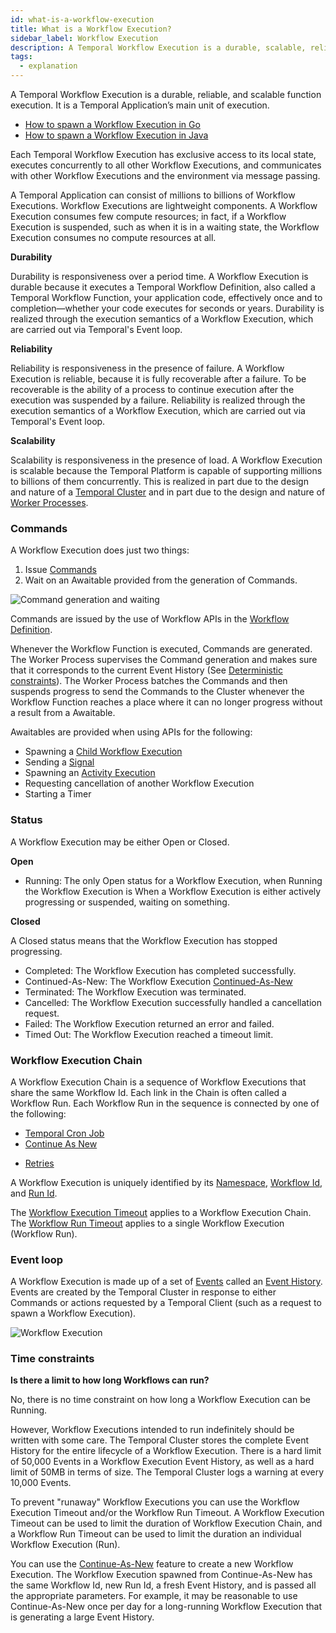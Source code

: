 ```yaml
---
id: what-is-a-workflow-execution
title: What is a Workflow Execution?
sidebar_label: Workflow Execution
description: A Temporal Workflow Execution is a durable, scalable, reliable, and reactive function execution. It is a Temporal Application’s main unit of execution.
tags:
  - explanation
---
```


A Temporal Workflow Execution is a durable, reliable, and scalable function execution.
It is a Temporal Application’s main unit of execution.

- [How to spawn a Workflow Execution in Go](/docs/go/how-to-spawn-a-workflow-execution-in-go)
- [How to spawn a Workflow Execution in Java](/docs/java/how-to-spawn-a-workflow-execution-in-java)

Each Temporal Workflow Execution has exclusive access to its local state, executes concurrently to all other Workflow Executions, and communicates with other Workflow Executions and the environment via message passing.

A Temporal Application can consist of millions to billions of Workflow Executions.
Workflow Executions are lightweight components.
A Workflow Execution consumes few compute resources; in fact, if a Workflow Execution is suspended, such as when it is in a waiting state, the Workflow Execution consumes no compute resources at all.

**Durability**

Durability is responsiveness over a period time.
A Workflow Execution is durable because it executes a Temporal Workflow Definition, also called a Temporal Workflow Function, your application code, effectively once and to completion—whether your code executes for seconds or years.
Durability is realized through the execution semantics of a Workflow Execution, which are carried out via Temporal's Event loop.

**Reliability**

Reliability is responsiveness in the presence of failure.
A Workflow Execution is reliable, because it is fully recoverable after a failure.
To be recoverable is the ability of a process to continue execution after the execution was suspended by a failure.
Reliability is realized through the execution semantics of a Workflow Execution, which are carried out via Temporal's Event loop.

**Scalability**

Scalability is responsiveness in the presence of load.
A Workflow Execution is scalable because the Temporal Platform is capable of supporting millions to billions of them concurrently.
This is realized in part due to the design and nature of a [Temporal Cluster](/docs/concepts/what-is-a-temporal-cluster) and in part due to the design and nature of [Worker Processes](/docs/concepts/what-is-a-worker-process).

### Commands

A Workflow Execution does just two things:

1. Issue [Commands](/docs/concepts/what-is-a-command)
2. Wait on an Awaitable provided from the generation of Commands.

![Command generation and waiting](/diagrams/workflow-execution-progession-simple.svg)

Commands are issued by the use of Workflow APIs in the [Workflow Definition](/docs/concepts/what-is-a-workflow-definition).

Whenever the Workflow Function is executed, Commands are generated.
The Worker Process supervises the Command generation and makes sure that it corresponds to the current Event History (See [Deterministic constraints](/docs/concepts/what-is-a-workflow-definition/#deterministic-constraints)).
The Worker Process batches the Commands and then suspends progress to send the Commands to the Cluster whenever the Workflow Function reaches a place where it can no longer progress without a result from a Awaitable.

Awaitables are provided when using APIs for the following:

- Spawning a [Child Workflow Execution](/docs/concepts/what-is-a-child-workflow-execution)
- Sending a [Signal](/docs/concepts/what-is-a-signal)
- Spawning an [Activity Execution](/docs/concepts/what-is-an-activity-execution)
- Requesting cancellation of another Workflow Execution
- Starting a Timer

### Status

A Workflow Execution may be either Open or Closed.

**Open**

- Running: The only Open status for a Workflow Execution, when Running the Workflow Execution is When a Workflow Execution is either actively progressing or suspended, waiting on something.

**Closed**

A Closed status means that the Workflow Execution has stopped progressing.

- Completed: The Workflow Execution has completed successfully.
- Continued-As-New: The Workflow Execution [Continued-As-New](/docs/concepts/what-is-continue-as-new)
- Terminated: The Workflow Execution was terminated.
- Cancelled: The Workflow Execution successfully handled a cancellation request.
- Failed: The Workflow Execution returned an error and failed.
- Timed Out: The Workflow Execution reached a timeout limit.

### Workflow Execution Chain

A Workflow Execution Chain is a sequence of Workflow Executions that share the same Workflow Id.
Each link in the Chain is often called a Workflow Run.
Each Workflow Run in the sequence is connected by one of the following:

- [Temporal Cron Job](/docs/concepts/what-is-a-temporal-cron-job)
- [Continue As New](/docs/concepts/what-is-continue-as-new)
* [Retries](/docs/concepts/what-is-a-retry-policy)

A Workflow Execution is uniquely identified by its [Namespace](/docs/concepts/what-is-a-namespace), [Workflow Id](/docs/concepts/what-is-a-workflow-id), and [Run Id](/docs/concepts/what-is-a-run-id).

The [Workflow Execution Timeout](/docs/concepts/what-is-a-workflow-execution-timeout) applies to a Workflow Execution Chain.
The [Workflow Run Timeout](/docs/concepts/what-is-a-workflow-run-timeout) applies to a single Workflow Execution (Workflow Run).

### Event loop

A Workflow Execution is made up of a set of [Events](/docs/concepts/what-is-an-event) called an [Event History](/docs/concepts/what-is-an-event-history).
Events are created by the Temporal Cluster in response to either Commands or actions requested by a Temporal Client (such as a request to spawn a Workflow Execution).

![Workflow Execution](/diagrams/workflow-execution-swim-lane-01.svg)

### Time constraints

**Is there a limit to how long Workflows can run?**

No, there is no time constraint on how long a Workflow Execution can be Running.

However, Workflow Executions intended to run indefinitely should be written with some care.
The Temporal Cluster stores the complete Event History for the entire lifecycle of a Workflow Execution.
There is a hard limit of 50,000 Events in a Workflow Execution Event History, as well as a hard limit of 50MB in terms of size.
The Temporal Cluster logs a warning at every 10,000 Events.

To prevent "runaway" Workflow Executions you can use the Workflow Execution Timeout and/or the Workflow Run Timeout.
A Workflow Execution Timeout can be used to limit the duration of Workflow Execution Chain, and a Workflow Run Timeout can be used to limit the duration an individual Workflow Execution (Run).

You can use the [Continue-As-New](/docs/concepts/what-is-continue-as-new) feature to create a new Workflow Execution.
The Workflow Execution spawned from Continue-As-New has the same Workflow Id, new Run Id, a fresh Event History, and is passed all the appropriate parameters.
For example, it may be reasonable to use Continue-As-New once per day for a long-running Workflow Execution that is generating a large Event History.

